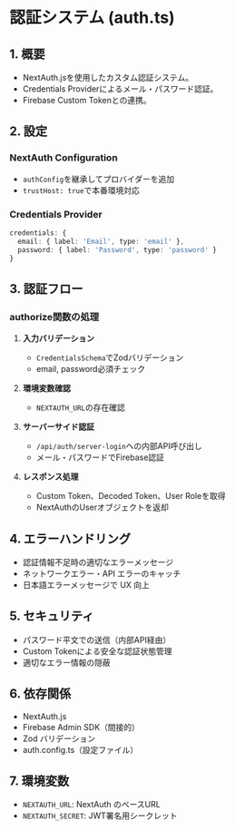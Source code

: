 # 認証システム (auth.ts)

## 1. 概要

- NextAuth.jsを使用したカスタム認証システム。
- Credentials Providerによるメール・パスワード認証。
- Firebase Custom Tokenとの連携。

## 2. 設定

### NextAuth Configuration
- `authConfig`を継承してプロバイダーを追加
- `trustHost: true`で本番環境対応

### Credentials Provider
```typescript
credentials: {
  email: { label: 'Email', type: 'email' },
  password: { label: 'Password', type: 'password' }
}
```

## 3. 認証フロー

### authorize関数の処理
1. **入力バリデーション**
   - `CredentialsSchema`でZodバリデーション
   - email, password必須チェック

2. **環境変数確認**
   - `NEXTAUTH_URL`の存在確認

3. **サーバーサイド認証**
   - `/api/auth/server-login`への内部API呼び出し
   - メール・パスワードでFirebase認証

4. **レスポンス処理**
   - Custom Token、Decoded Token、User Roleを取得
   - NextAuthのUserオブジェクトを返却

## 4. エラーハンドリング

- 認証情報不足時の適切なエラーメッセージ
- ネットワークエラー・API エラーのキャッチ
- 日本語エラーメッセージで UX 向上

## 5. セキュリティ

- パスワード平文での送信（内部API経由）
- Custom Tokenによる安全な認証状態管理
- 適切なエラー情報の隠蔽

## 6. 依存関係

- NextAuth.js
- Firebase Admin SDK（間接的）
- Zod バリデーション
- auth.config.ts（設定ファイル）

## 7. 環境変数

- `NEXTAUTH_URL`: NextAuth のベースURL
- `NEXTAUTH_SECRET`: JWT署名用シークレット